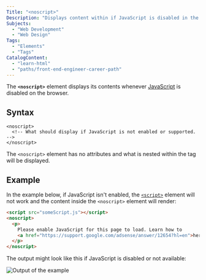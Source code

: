 ```yaml
---
Title: "<noscript>"
Description: "Displays content within if JavaScript is disabled in the browser or not supported."
Subjects:
  - "Web Development"
  - "Web Design"
Tags:
  - "Elements"
  - "Tags"
CatalogContent:
  - "learn-html"
  - "paths/front-end-engineer-career-path"
---
```


The **`<noscript>`** element displays its contents whenever [JavaScript](https://www.codecademy.com/resources/docs/javascript) is disabled on the browser.

## Syntax

```pseudo
<noscript>
  <!-- What should display if JavaScript is not enabled or supported. -->
</noscript>
```

The `<noscript>` element has no attributes and what is nested within the tag will be displayed.

## Example

In the example below, if JavaScript isn't enabled, the [`<script>`](https://www.codecademy.com/resources/docs/html/elements/script) element will not work and the content inside the `<noscript>` element will render:

```html
<script src="someScript.js"></script>
<noscript>
  <p>
    Please enable JavaScript for this page to load. Learn how to
    <a href="https://support.google.com/adsense/answer/12654?hl=en">here</a>
  </p>
</noscript>
```

The output might look like this if JavaScript is disabled or not available:

![Output of the example](https://raw.githubusercontent.com/Codecademy/docs/main/media/no-script-tag-example.png)
